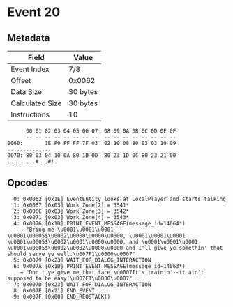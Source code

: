 # Event 20

## Metadata

| Field           | Value    |
|-----------------|----------|
| Event Index     | 7/8      |
| Offset          | 0x0062   |
| Data Size       | 30 bytes |
| Calculated Size | 30 bytes |
| Instructions    | 10       |

```
      00 01 02 03 04 05 06 07  08 09 0A 0B 0C 0D 0E 0F
      -- -- -- -- -- -- -- --  -- -- -- -- -- -- -- --
0060:       1E F0 FF FF 7F 03  02 10 08 80 03 03 10 09    ..............
0070: 80 03 04 10 0A 80 1D 0D  80 23 1D 0C 80 23 21 00  .........#...#!.
```

## Opcodes

```
  0: 0x0062 [0x1E] EventEntity looks at LocalPlayer and starts talking
  1: 0x0067 [0x03] Work_Zone[2] = 3541*
  2: 0x006C [0x03] Work_Zone[3] = 3542*
  3: 0x0071 [0x03] Work_Zone[4] = 3543*
  4: 0x0076 [0x1D] PRINT_EVENT_MESSAGE(message_id=14064*)
    → "Bring me \u0001\u0001\u0001 \u0001\u0005$\u0002\u0000\u0000\u0000, \u0001\u0001\u0001 \u0001\u0005$\u0002\u0001\u0000\u0000, and \u0001\u0001\u0001 \u0001\u0005$\u0002\u0002\u0000\u0000 and I'll give ye somethin' that should serve ye well.\u007F1\u0000\u0007"
  5: 0x0079 [0x23] WAIT_FOR_DIALOG_INTERACTION
  6: 0x007A [0x1D] PRINT_EVENT_MESSAGE(message_id=14063*)
    → "Don't ye give me that face.\u0007It's trainin'--it ain't supposed to be easy!\u007F1\u0000\u0007"
  7: 0x007D [0x23] WAIT_FOR_DIALOG_INTERACTION
  8: 0x007E [0x21] END_EVENT
  9: 0x007F [0x00] END_REQSTACK()
```
